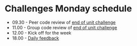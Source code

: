 # Challenges Monday schedule

- 09.30 - Peer code review of [end of unit challenge](../../pills/learning_at_makers.md#end-of-unit-challenges)
- 11.00 - Group code review of [end of unit challenge](../../pills/learning_at_makers.md#end-of-unit-challenges)
- 12.00 - Kick off for the week
- 18.00 - [Daily feedback](../../pills/learning_at_makers.md#daily-feedback)



